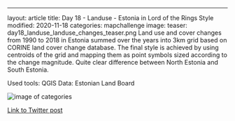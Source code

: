 ---
layout: article
title: Day 18 - Landuse - Estonia in Lord of the Rings Style
modified: 2020-11-18
categories: mapchallenge
image:
  teaser: day18_landuse_landuse_changes_teaser.png
Land use and cover changes from 1990 to 2018 in Estonia summed over the years into 3km grid based on CORINE land cover change database. The final style is achieved by using centroids of the grid and mapping them as point symbols sized according to the change magnitude. Quite clear difference between North Estonia and South Estonia.

Used tools: QGIS
Data: Estonian Land Board


![image of categories](../../images/day17_historical_lotr.png)

[Link to Twitter post](https://twitter.com/evelynuuemaa/status/1328971030208057345)
